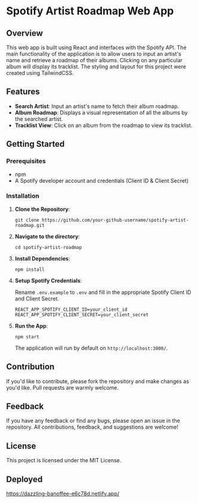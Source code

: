 # Spotify Artist Roadmap Web App

## Overview
This web app is built using React and interfaces with the Spotify API. The main functionality of the application is to allow users to input an artist's name and retrieve a roadmap of their albums. Clicking on any particular album will display its tracklist. The styling and layout for this project were created using TailwindCSS.

## Features
- **Search Artist**: Input an artist's name to fetch their album roadmap.
- **Album Roadmap**: Displays a visual representation of all the albums by the searched artist.
- **Tracklist View**: Click on an album from the roadmap to view its tracklist.

## Getting Started

### Prerequisites

- npm
- A Spotify developer account and credentials (Client ID & Client Secret)

### Installation

1. **Clone the Repository**:
   ```
   git clone https://github.com/your-github-username/spotify-artist-roadmap.git
   ```

2. **Navigate to the directory**:
   ```
   cd spotify-artist-roadmap
   ```

3. **Install Dependencies**:
   ```
   npm install
   ```

4. **Setup Spotify Credentials**:

   Rename `.env.example` to `.env` and fill in the appropriate Spotify Client ID and Client Secret.

   ```
   REACT_APP_SPOTIFY_CLIENT_ID=your_client_id
   REACT_APP_SPOTIFY_CLIENT_SECRET=your_client_secret
   ```

5. **Run the App**:
   ```
   npm start
   ```

   The application will run by default on `http://localhost:3000/`.

## Contribution

If you'd like to contribute, please fork the repository and make changes as you'd like. Pull requests are warmly welcome.

## Feedback

If you have any feedback or find any bugs, please open an issue in the repository. All contributions, feedback, and suggestions are welcome!

## License

This project is licensed under the MIT License.

## Deployed
https://dazzling-banoffee-e6c78d.netlify.app/

